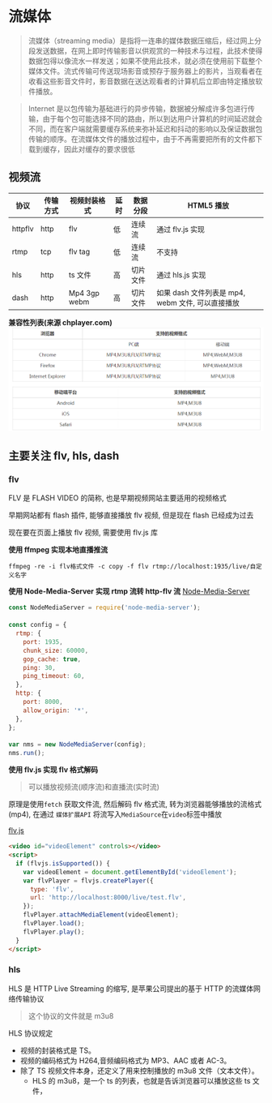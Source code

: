 # 流媒体

> 流媒体（streaming media）是指将一连串的媒体数据压缩后，经过网上分段发送数据，在网上即时传输影音以供观赏的一种技术与过程，此技术使得数据包得以像流水一样发送；如果不使用此技术，就必须在使用前下载整个媒体文件。流式传输可传送现场影音或预存于服务器上的影片，当观看者在收看这些影音文件时，影音数据在送达观看者的计算机后立即由特定播放软件播放。

> Internet 是以包传输为基础进行的异步传输，数据被分解成许多包进行传输，由于每个包可能选择不同的路由，所以到达用户计算机的时间延迟就会不同，而在客户端就需要缓存系统来弥补延迟和抖动的影响以及保证数据包传输的顺序。在流媒体文件的播放过程中，由于不再需要把所有的文件都下载到缓存，因此对缓存的要求很低

## 视频流

| 协议    | 传输方式 | 视频封装格式 | 延时 | 数据分段 | HTML5 播放                                        |
| ------- | -------- | ------------ | ---- | -------- | ------------------------------------------------- |
| httpflv | http     | flv          | 低   | 连续流   | 通过 flv.js 实现                                  |
| rtmp    | tcp      | flv tag      | 低   | 连续流   | 不支持                                            |
| hls     | http     | ts 文件      | 高   | 切片文件 | 通过 hls.js 实现                                  |
| dash    | http     | Mp4 3gp webm | 高   | 切片文件 | 如果 dash 文件列表是 mp4, webm 文件, 可以直接播放 |

**兼容性列表(来源 chplayer.com)**
![兼容性](./Snipaste_2022-01-20_16-34-13.png)

## 主要关注 flv, hls, dash

### flv

FLV 是 FLASH VIDEO 的简称, 也是早期视频网站主要适用的视频格式

早期网站都有 flash 插件, 能够直接播放 flv 视频, 但是现在 flash 已经成为过去

现在要在页面上播放 flv 视频, 需要使用 flv.js 库

**使用 ffmpeg 实现本地直播推流**

```
ffmpeg -re -i flv格式文件 -c copy -f flv rtmp://localhost:1935/live/自定义名字
```

**使用 Node-Media-Server 实现 rtmp 流转 http-flv 流**
[Node-Media-Server](https://github.com/illuspas/Node-Media-Server/blob/master/README_CN.md)

```js
const NodeMediaServer = require('node-media-server');

const config = {
  rtmp: {
    port: 1935,
    chunk_size: 60000,
    gop_cache: true,
    ping: 30,
    ping_timeout: 60,
  },
  http: {
    port: 8000,
    allow_origin: '*',
  },
};

var nms = new NodeMediaServer(config);
nms.run();
```

**使用 flv.js 实现 flv 格式解码**

> 可以播放视频流(顺序流)和直播流(实时流)

原理是使用`fetch` 获取文件流, 然后解码 flv 格式流, 转为浏览器能够播放的流格式(mp4), 在通过 `媒体扩展API` 将流写入`MediaSource`在`video`标签中播放

[flv.js](https://github.com/bilibili/flv.js)

```html
<video id="videoElement" controls></video>
<script>
  if (flvjs.isSupported()) {
    var videoElement = document.getElementById('videoElement');
    var flvPlayer = flvjs.createPlayer({
      type: 'flv',
      url: 'http://localhost:8000/live/test.flv',
    });
    flvPlayer.attachMediaElement(videoElement);
    flvPlayer.load();
    flvPlayer.play();
  }
</script>
```

### hls

HLS 是 HTTP Live Streaming 的缩写, 是苹果公司提出的基于 HTTP 的流媒体网络传输协议

> 这个协议的文件就是 m3u8

HLS 协议规定

- 视频的封装格式是 TS。
- 视频的编码格式为 H264,音频编码格式为 MP3、AAC 或者 AC-3。
- 除了 TS 视频文件本身，还定义了用来控制播放的 m3u8 文件（文本文件）。
  - HLS 的 m3u8，是一个 ts 的列表，也就是告诉浏览器可以播放这些 ts 文件，


